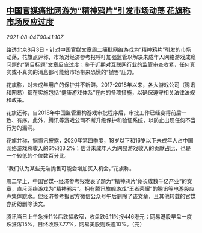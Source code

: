 <!--1628038862000-->
[中国官媒痛批网游为“精神鸦片”引发市场动荡 花旗称市场反应过度](https://cn.reuters.com/article/citi-chinese-gaming-industry-0803-tues-idCNKBS2F500W)
------

<div><i>2021-08-04T00:41:10Z</i></div><p>路透北京8月3日 - 针对中国官媒文章周二痛批网络游戏为“精神鸦片”引发的市场动荡，花旗点评称，市场对经济参考报呼吁加强监管以解决未成年人网络游戏成瘾问题的“醒目标题”文章反应过度；鉴于近期对互联网行业的监管审查收紧，任何真实或不真实的消息都可能给市场带来恐慌的“抛售”压力。</p><p>花旗称，对未成年用户的保护并不新鲜。2017-2018年以来，各大游戏公司（腾讯和网易）都在实施包括“健康游戏体系”在内的多项措施，以确保遵守相关法律法规和政策。</p><p>花旗还称，自2018年中国监管重构游戏审批程序后，审批工作已经变得前后一致、有序。此外，腾讯等游戏公司不断升级保护和验证系统，以防止出现任何不当行为的漏洞。</p><p>花旗并称，据腾讯披露，2020年第四季度，18岁以下和16岁以下未成年人占中国网络游戏总收入的6%和3.2%；估计未成年人为网易游戏收入的贡献占比，也是一个较低的个位数百分比。</p><p>“我们认为某些无端抛售可能会增加买入机会。”花旗称。</p><p>周二早上，中国官媒--经济参考报发表了题为“‘精神鸦片’竟长成数千亿产业”的文章，直斥网络游戏为“精神鸦片”。拥有腾讯旗舰游戏“王者荣耀”的腾讯等电游股应声集体跳水。但经济参考报官方微信公众号午后删除了该文章，且其他转载的官媒亦纷纷删除该文。</p><p>腾讯当日上午急挫11%后跌幅收窄，收盘跌6.11%报446港元；网易港股早盘一度跌狂泻15%，日终收跌7.77%，网易美股则跌逾10%。（完）</p>
